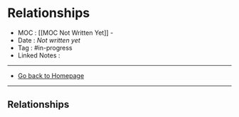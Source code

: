 # Relationships
- MOC : [[MOC Not Written Yet]] - 
- Date : *Not written yet*
- Tag : #in-progress
- Linked Notes : 
-------------------
- [Go back to Homepage](https://misudashi.ga/)
-----

## Relationships

